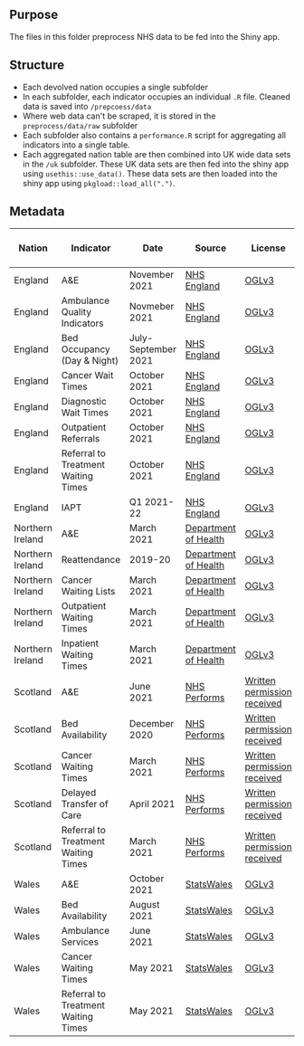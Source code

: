 ## Purpose
The files in this folder preprocess NHS data to be fed into the Shiny app.

## Structure
- Each devolved nation occupies a single subfolder
- In each subfolder, each indicator occupies an individual `.R` file. Cleaned data is saved into `/prepcoess/data`
- Where web data can't be scraped, it is stored in the `preprocess/data/raw` subfolder
- Each subfolder also contains a `performance.R` script for aggregating all indicators into a single table. 
- Each aggregated nation table are then combined into UK wide data sets in the `/uk` subfolder. These UK data sets are then fed into the shiny app using `usethis::use_data()`. These data sets are then loaded into the shiny app using `pkgload::load_all(".")`.

## Metadata
| Nation | Indicator | Date | Source | License | Last Updated | Reflected in Dashboard |
| --- | --- | --- | --- | --- | --- | --- |
| England | A&E | November 2021 | [NHS England](https://www.england.nhs.uk/statistics/statistical-work-areas/ae-waiting-times-and-activity/) | [OGLv3](https://www.nationalarchives.gov.uk/doc/open-government-licence/version/3/) | | |
| England | Ambulance Quality Indicators | Novmeber 2021 | [NHS England](https://www.england.nhs.uk/statistics/statistical-work-areas/ambulance-quality-indicators/) | [OGLv3](https://www.nationalarchives.gov.uk/doc/open-government-licence/version/3/) | | |
| England | Bed Occupancy (Day & Night) | July-September 2021 | [NHS England](https://www.england.nhs.uk/statistics/statistical-work-areas/bed-availability-and-occupancy/) | [OGLv3](https://www.nationalarchives.gov.uk/doc/open-government-licence/version/3/) | | |
| England | Cancer Wait Times | October 2021 | [NHS England](https://www.england.nhs.uk/statistics/statistical-work-areas/cancer-waiting-times/) | [OGLv3](https://www.nationalarchives.gov.uk/doc/open-government-licence/version/3/) | | |
| England | Diagnostic Wait Times  | October 2021 | [NHS England](https://www.england.nhs.uk/statistics/statistical-work-areas/diagnostics-waiting-times-and-activity/) | [OGLv3](https://www.nationalarchives.gov.uk/doc/open-government-licence/version/3/) | | |
| England | Outpatient Referrals | October 2021 | [NHS England](https://www.england.nhs.uk/statistics/statistical-work-areas/outpatient-referrals/) | [OGLv3](https://www.nationalarchives.gov.uk/doc/open-government-licence/version/3/) | | |
| England | Referral to Treatment Waiting Times | October 2021 | [NHS England](https://www.england.nhs.uk/statistics/statistical-work-areas/rtt-waiting-times/) | [OGLv3](https://www.nationalarchives.gov.uk/doc/open-government-licence/version/3/) | | |
| England | IAPT | Q1 2021-22 | [NHS England](https://digital.nhs.uk/data-and-information/publications/statistical/psychological-therapies-report-on-the-use-of-iapt-services/june-2021-final-including-reports-on-the-iapt-pilots-and-quarter-1-data-2021-22) | [OGLv3](https://www.nationalarchives.gov.uk/doc/open-government-licence/version/3/) | | |
| Northern Ireland | A&E | March 2021 | [Department of Health](https://www.health-ni.gov.uk/articles/emergency-care-waiting-times) | [OGLv3](https://www.health-ni.gov.uk/crown-copyright) | | |
| Northern Ireland | Reattendance | 2019-20 | [Department of Health](https://www.health-ni.gov.uk/) | [OGLv3](https://www.health-ni.gov.uk/crown-copyright) | | |
| Northern Ireland | Cancer Waiting Lists | March 2021 | [Department of Health](https://www.health-ni.gov.uk/publications/northern-ireland-waiting-time-statistics-cancer-waiting-times-january-march-2021) | [OGLv3](https://www.health-ni.gov.uk/crown-copyright) | | |
| Northern Ireland | Outpatient Waiting Times | March 2021 | [Department of Health](https://www.health-ni.gov.uk/publications/northern-ireland-waiting-time-statistics-outpatient-waiting-times-march-2021) | [OGLv3](https://www.health-ni.gov.uk/crown-copyright) | | |
| Northern Ireland | Inpatient Waiting Times | March 2021 | [Department of Health](https://www.health-ni.gov.uk/publications/northern-ireland-waiting-time-statistics-inpatient-and-day-case-waiting-times-march-2021) | [OGLv3](https://www.health-ni.gov.uk/crown-copyright) | | |
| Scotland | A&E | June 2021 | [NHS Performs](https://www.nhsperforms.scot/) | [Written permission received](https://www.nhsperforms.scot/terms-conditions/copyright/) | | |
| Scotland | Bed Availability | December 2020 | [NHS Performs](https://www.nhsperforms.scot/) | [Written permission received](https://www.nhsperforms.scot/terms-conditions/copyright/) | | |
| Scotland | Cancer Waiting Times | March 2021 | [NHS Performs](https://www.nhsperforms.scot/) | [Written permission received](https://www.nhsperforms.scot/terms-conditions/copyright/) | | |
| Scotland | Delayed Transfer of Care | April 2021 | [NHS Performs](https://www.nhsperforms.scot/) | [Written permission received](https://www.nhsperforms.scot/terms-conditions/copyright/) | | |
| Scotland | Referral to Treatment Waiting Times | March 2021 | [NHS Performs](https://www.nhsperforms.scot/) | [Written permission received](https://www.nhsperforms.scot/terms-conditions/copyright/) | | |
| Wales | A&E | October 2021 | [StatsWales](https://statswales.gov.wales/Catalogue/Health-and-Social-Care/NHS-Hospital-Waiting-Times/Accident-and-Emergency) | [OGLv3](https://www.nationalarchives.gov.uk/doc/open-government-licence/version/3/) | | |
| Wales | Bed Availability | August 2021 | [StatsWales](https://statswales.gov.wales/Catalogue/Health-and-Social-Care/NHS-Hospital-Activity/nhs-activity-and-capacity-during-the-coronavirus-pandemic/nhsbeds-by-date-localhealthboard) | [OGLv3](https://www.nationalarchives.gov.uk/doc/open-government-licence/version/3/) | | |
| Wales | Ambulance Services | June 2021 |[StatsWales](https://statswales.gov.wales/Catalogue/Health-and-Social-Care/NHS-Performance/Ambulance-Services) | [OGLv3](https://www.nationalarchives.gov.uk/doc/open-government-licence/version/3/) | | |
| Wales | Cancer Waiting Times | May 2021 | [StatsWales](https://statswales.gov.wales/Catalogue/Health-and-Social-Care/NHS-Hospital-Waiting-Times/Cancer-Waiting-Times/Monthly/suspectedcancerpathwayclosedpathways-by-localhealthboard-tumoursite-agegroup-gender-measure-month) | [OGLv3](https://www.nationalarchives.gov.uk/doc/open-government-licence/version/3/) | | | 
| Wales | Referral to Treatment Waiting Times | May 2021 | [StatsWales](https://statswales.gov.wales/Catalogue/Health-and-Social-Care/NHS-Hospital-Waiting-Times/Referral-to-Treatment/patientpathwayswaitingtostarttreatment-by-month-groupedweeks-treatmentfunction) |[OGLv3](https://www.nationalarchives.gov.uk/doc/open-government-licence/version/3/) | | |